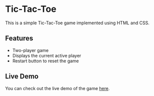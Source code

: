 # Tic-Tac-Toe

This is a simple Tic-Tac-Toe game implemented using HTML and CSS.

## Features

- Two-player game
- Displays the current active player
- Restart button to reset the game

## Live Demo

You can check out the live demo of the game [here](https://steadfast237.github.io/tic-tac-toe/).
